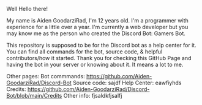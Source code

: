 Well Hello there!

My name is Aiden GoodarziRad, I'm 12 years old. I'm a programmer with experience for a little over a year. I'm currently a web developer but you may know me as the person who created the Discord Bot: Gamers Bot.

This repository is supposed to be for the Discord bot as a help center for it. You can find all commands for the bot, source code, & helpful contributors/how it started. Thank you for checking this GitHub Page and having the bot in your server or knowing about it. It means a lot to me.

Other pages:
   Bot commmands:
      https://github.com/Aiden-GoodarziRad/Discord-Bot
   Source code:
      sajdf
   Help Center:
      eawfiyhds
   Credits:
      https://github.com/Aiden-GoodarziRad/Discord-Bot/blob/main/Credits
   Other info:
      fjsaldkfjsalfj
   
